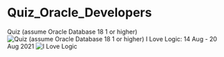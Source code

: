 # Quiz_Oracle_Developers
Quiz (assume Oracle Database 18 1 or higher) ![Quiz (assume Oracle Database 18 1 or higher)](https://user-images.githubusercontent.com/69799720/129455022-e0bc6a14-fbe4-4754-8df8-07aed8da977c.png)
I Love Logic: 14 Aug - 20 Aug 2021 
![I Love Logic](https://user-images.githubusercontent.com/69799720/129455403-b3c10f89-63cb-44c6-89c2-940cb9a813f3.PNG)

